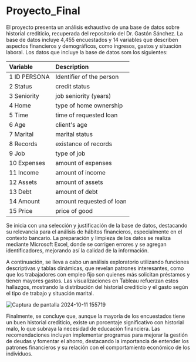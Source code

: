# **Proyecto_Final**

El proyecto presenta un análisis exhaustivo de una base de datos sobre historial crediticio, recuperada del repositorio del Dr. Gastón Sánchez. La base de datos incluye 4,455 encuestados y 14 variables que describen aspectos financieros y demográficos, como ingresos, gastos y situación laboral. Los datos que incluye la base de datos som los siguientes:


| Variable      | Description              |
|     :---      |          :---            |
| 1 ID PERSONA  | Identifier of the person |
| 2 Status	    | credit status            |
| 3 Seniority	  | job seniority (years)    |
| 4 Home	      | type of home ownership   |
| 5 Time	      | time of requested loan   |
| 6 Age	        | client's age             |
| 7 Marital	    | marital status           |
| 8 Records	    | existance of records     |
| 9 Job	        | type of job              |
| 10 Expenses	  | amount of expenses       |
| 11 Income	    | amount of income         |
| 12 Assets	    | amount of assets         |
| 13 Debt	      | amount of debt           |
| 14 Amount	    | amount requested of loan |
| 15 Price	    | price of good            |


Se inicia con una selección y justificación de la base de datos, destacando su relevancia para el análisis de hábitos financieros, especialmente en el contexto bancario. La preparación y limpieza de los datos se realiza mediante Microsoft Excel, donde se corrigen errores y se agregan identificadores, mejorando así la calidad de la información.

A continuación, se lleva a cabo un análisis exploratorio utilizando funciones descriptivas y tablas dinámicas, que revelan patrones interesantes, como que los trabajadores con empleo fijo son quienes más solicitan préstamos y tienen mayores gastos. Las visualizaciones en Tableau refuerzan estos hallazgos, mostrando la distribución del historial crediticio y el gasto según el tipo de trabajo y situación marital.


![Captura de pantalla 2024-10-11 155719](https://github.com/user-attachments/assets/c5c63489-d9da-423d-84cc-4818814492d7)


Finalmente, se concluye que, aunque la mayoría de los encuestados tiene un buen historial crediticio, existe un porcentaje significativo con historial malo, lo que subraya la necesidad de educación financiera. Las recomendaciones incluyen implementar programas para mejorar la gestión de deudas y fomentar el ahorro, destacando la importancia de entender los patrones financieros y su relación con el comportamiento económico de los individuos.
